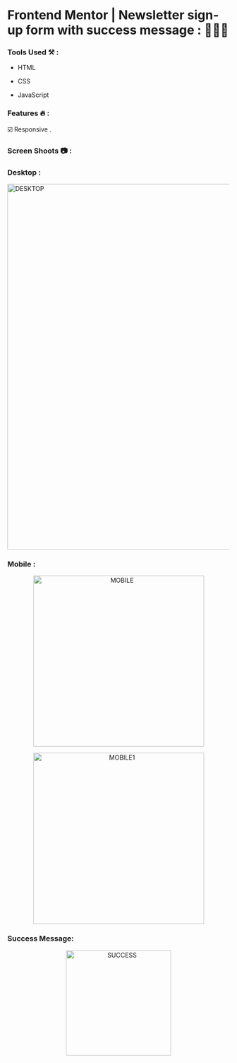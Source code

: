 # Frontend Mentor | Newsletter sign-up form with success message : 👨🏻‍💻 


### Tools Used ⚒️ : 

- HTML
  
- CSS
  
- JavaScript 

### Features 🔥 :

☑️ Responsive .

### Screen Shoots 📷 :


### Desktop :

<img width="827" alt="DESKTOP" src="https://github.com/moadhamousti/Newsletter_challenge/assets/118165767/4b6bd49e-b420-43d4-a5a4-4317875802b1">

### Mobile :

<p align="center">
  <img width="387" alt="MOBILE" src="https://github.com/moadhamousti/Newsletter_challenge/assets/118165767/73a1dea3-995e-49ae-a2bb-8138955df0c4">
</p>

<p align="center">
  <img width="387" alt="MOBILE1" src="https://github.com/moadhamousti/Newsletter_challenge/assets/118165767/9063c93d-27f8-4448-ba58-430c0c35f339">
</p>


### Success Message:

<p align="center">
  <img width="238" alt="SUCCESS" src="https://github.com/moadhamousti/Newsletter_challenge/assets/118165767/61ba3f7f-b74c-4e72-ad90-b690417827bf">
</p>
